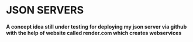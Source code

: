 # JSON SERVERS

####  A concept idea still under testing for deploying my json server via github with the help of website called render.com which creates webservices
